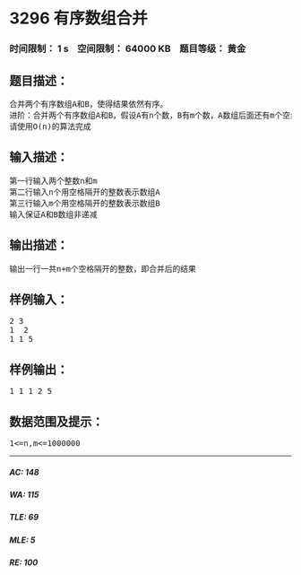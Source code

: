 # 3296 有序数组合并   
### 时间限制： 1 s&nbsp;&nbsp;&nbsp;&nbsp;空间限制： 64000 KB&nbsp;&nbsp;&nbsp;&nbsp;题目等级： 黄金  
## 题目描述：  

<pre>
合并两个有序数组A和B，使得结果依然有序。
进阶：合并两个有序数组A和B，假设A有n个数，B有m个数，A数组后面还有m个空余空间，需要将结果保存在A中。
请使用O(n)的算法完成
</pre>
  
  
## 输入描述：  

<pre>
第一行输入两个整数n和m
第二行输入n个用空格隔开的整数表示数组A
第三行输入m个用空格隔开的整数表示数组B
输入保证A和B数组非递减
</pre>
  
  
## 输出描述：  

<pre>
输出一行一共n+m个空格隔开的整数，即合并后的结果
</pre>
  
  
## 样例输入：  

<pre>
2 3 
1  2
1 1 5
</pre>
  
  
## 样例输出：  

<pre>
1 1 1 2 5
</pre>
  
  
## 数据范围及提示：  

<pre>
1<=n,m<=1000000
</pre>
  
  
***  

##### AC: 148  
##### WA: 115  
##### TLE: 69  
##### MLE: 5  
##### RE: 100  
